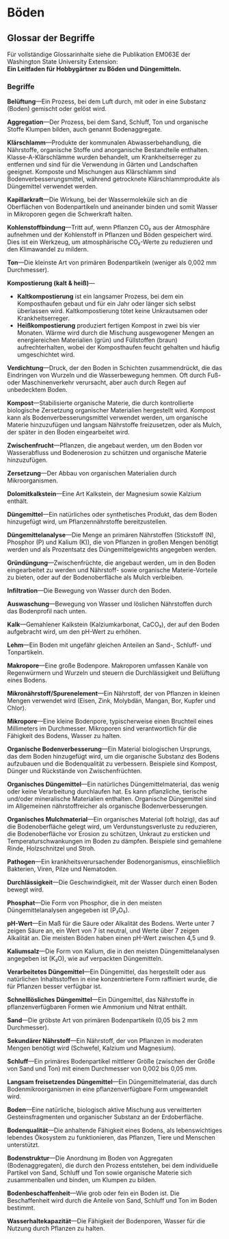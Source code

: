 # Böden  
## Glossar der Begriffe  
Für vollständige Glossarinhalte siehe die Publikation EM063E der Washington State University Extension:  
**Ein Leitfaden für Hobbygärtner zu Böden und Düngemitteln.**  

### Begriffe  

**Belüftung**—Ein Prozess, bei dem Luft durch, mit oder in eine Substanz (Boden) gemischt oder gelöst wird.  

**Aggregation**—Der Prozess, bei dem Sand, Schluff, Ton und organische Stoffe Klumpen bilden, auch genannt Bodenaggregate.  

**Klärschlamm**—Produkte der kommunalen Abwasserbehandlung, die Nährstoffe, organische Stoffe und anorganische Bestandteile enthalten. Klasse-A-Klärschlämme wurden behandelt, um Krankheitserreger zu entfernen und sind für die Verwendung in Gärten und Landschaften geeignet. Komposte und Mischungen aus Klärschlamm sind Bodenverbesserungsmittel, während getrocknete Klärschlammprodukte als Düngemittel verwendet werden.  

**Kapillarkraft**—Die Wirkung, bei der Wassermoleküle sich an die Oberflächen von Bodenpartikeln und aneinander binden und somit Wasser in Mikroporen gegen die Schwerkraft halten.  

**Kohlenstoffbindung**—Tritt auf, wenn Pflanzen CO₂ aus der Atmosphäre aufnehmen und der Kohlenstoff in Pflanzen und Böden gespeichert wird. Dies ist ein Werkzeug, um atmosphärische CO₂-Werte zu reduzieren und den Klimawandel zu mildern.  

**Ton**—Die kleinste Art von primären Bodenpartikeln (weniger als 0,002 mm Durchmesser).  

**Kompostierung (kalt & heiß)**—  
- **Kaltkompostierung** ist ein langsamer Prozess, bei dem ein Komposthaufen gebaut und für ein Jahr oder länger sich selbst überlassen wird. Kaltkompostierung tötet keine Unkrautsamen oder Krankheitserreger.  
- **Heißkompostierung** produziert fertigen Kompost in zwei bis vier Monaten. Wärme wird durch die Mischung ausgewogener Mengen an energiereichen Materialien (grün) und Füllstoffen (braun) aufrechterhalten, wobei der Komposthaufen feucht gehalten und häufig umgeschichtet wird.  

**Verdichtung**—Druck, der den Boden in Schichten zusammendrückt, die das Eindringen von Wurzeln und die Wasserbewegung hemmen. Oft durch Fuß- oder Maschinenverkehr verursacht, aber auch durch Regen auf unbedecktem Boden.  

**Kompost**—Stabilisierte organische Materie, die durch kontrollierte biologische Zersetzung organischer Materialien hergestellt wird. Kompost kann als Bodenverbesserungsmittel verwendet werden, um organische Materie hinzuzufügen und langsam Nährstoffe freizusetzen, oder als Mulch, der später in den Boden eingearbeitet wird.  

**Zwischenfrucht**—Pflanzen, die angebaut werden, um den Boden vor Wasserabfluss und Bodenerosion zu schützen und organische Materie hinzuzufügen.  

**Zersetzung**—Der Abbau von organischen Materialien durch Mikroorganismen.  

**Dolomitkalkstein**—Eine Art Kalkstein, der Magnesium sowie Kalzium enthält.  

**Düngemittel**—Ein natürliches oder synthetisches Produkt, das dem Boden hinzugefügt wird, um Pflanzennährstoffe bereitzustellen.  

**Düngemittelanalyse**—Die Menge an primären Nährstoffen (Stickstoff (N), Phosphor (P) und Kalium (K)), die von Pflanzen in großen Mengen benötigt werden und als Prozentsatz des Düngemittelgewichts angegeben werden.  

**Gründüngung**—Zwischenfrüchte, die angebaut werden, um in den Boden eingearbeitet zu werden und Nährstoff- sowie organische Materie-Vorteile zu bieten, oder auf der Bodenoberfläche als Mulch verbleiben.  

**Infiltration**—Die Bewegung von Wasser durch den Boden.  

**Auswaschung**—Bewegung von Wasser und löslichen Nährstoffen durch das Bodenprofil nach unten.  

**Kalk**—Gemahlener Kalkstein (Kalziumkarbonat, CaCO₃), der auf den Boden aufgebracht wird, um den pH-Wert zu erhöhen.  

**Lehm**—Ein Boden mit ungefähr gleichen Anteilen an Sand-, Schluff- und Tonpartikeln.  

**Makropore**—Eine große Bodenpore. Makroporen umfassen Kanäle von Regenwürmern und Wurzeln und steuern die Durchlässigkeit und Belüftung eines Bodens.  

**Mikronährstoff/Spurenelement**—Ein Nährstoff, der von Pflanzen in kleinen Mengen verwendet wird (Eisen, Zink, Molybdän, Mangan, Bor, Kupfer und Chlor).  

**Mikropore**—Eine kleine Bodenpore, typischerweise einen Bruchteil eines Millimeters im Durchmesser. Mikroporen sind verantwortlich für die Fähigkeit des Bodens, Wasser zu halten.  

**Organische Bodenverbesserung**—Ein Material biologischen Ursprungs, das dem Boden hinzugefügt wird, um die organische Substanz des Bodens aufzubauen und die Bodenqualität zu verbessern. Beispiele sind Kompost, Dünger und Rückstände von Zwischenfrüchten.  

**Organisches Düngemittel**—Ein natürliches Düngemittelmaterial, das wenig oder keine Verarbeitung durchlaufen hat. Es kann pflanzliche, tierische und/oder mineralische Materialien enthalten. Organische Düngemittel sind im Allgemeinen nährstoffreicher als organische Bodenverbesserungen.  

**Organisches Mulchmaterial**—Ein organisches Material (oft holzig), das auf die Bodenoberfläche gelegt wird, um Verdunstungsverluste zu reduzieren, die Bodenoberfläche vor Erosion zu schützen, Unkraut zu ersticken und Temperaturschwankungen im Boden zu dämpfen. Beispiele sind gemahlene Rinde, Holzschnitzel und Stroh.  

**Pathogen**—Ein krankheitsverursachender Bodenorganismus, einschließlich Bakterien, Viren, Pilze und Nematoden.  

**Durchlässigkeit**—Die Geschwindigkeit, mit der Wasser durch einen Boden bewegt wird.  

**Phosphat**—Die Form von Phosphor, die in den meisten Düngemittelanalysen angegeben ist (P₂O₅).  

**pH-Wert**—Ein Maß für die Säure oder Alkalität des Bodens. Werte unter 7 zeigen Säure an, ein Wert von 7 ist neutral, und Werte über 7 zeigen Alkalität an. Die meisten Böden haben einen pH-Wert zwischen 4,5 und 9.  

**Kaliumsalz**—Die Form von Kalium, die in den meisten Düngemittelanalysen angegeben ist (K₂O), wie auf verpackten Düngemitteln.  

**Verarbeitetes Düngemittel**—Ein Düngemittel, das hergestellt oder aus natürlichen Inhaltsstoffen in eine konzentriertere Form raffiniert wurde, die für Pflanzen besser verfügbar ist.  

**Schnelllösliches Düngemittel**—Ein Düngemittel, das Nährstoffe in pflanzenverfügbaren Formen wie Ammonium und Nitrat enthält.  

**Sand**—Die gröbste Art von primären Bodenpartikeln (0,05 bis 2 mm Durchmesser).  

**Sekundärer Nährstoff**—Ein Nährstoff, der von Pflanzen in moderaten Mengen benötigt wird (Schwefel, Kalzium und Magnesium).  

**Schluff**—Ein primäres Bodenpartikel mittlerer Größe (zwischen der Größe von Sand und Ton) mit einem Durchmesser von 0,002 bis 0,05 mm.  

**Langsam freisetzendes Düngemittel**—Ein Düngemittelmaterial, das durch Bodenmikroorganismen in eine pflanzenverfügbare Form umgewandelt wird.  

**Boden**—Eine natürliche, biologisch aktive Mischung aus verwitterten Gesteinsfragmenten und organischer Substanz an der Erdoberfläche.  

**Bodenqualität**—Die anhaltende Fähigkeit eines Bodens, als lebenswichtiges lebendes Ökosystem zu funktionieren, das Pflanzen, Tiere und Menschen unterstützt.  

**Bodenstruktur**—Die Anordnung im Boden von Aggregaten (Bodenaggregaten), die durch den Prozess entstehen, bei dem individuelle Partikel von Sand, Schluff und Ton sowie organische Materie sich zusammenballen und binden, um Klumpen zu bilden.  

**Bodenbeschaffenheit**—Wie grob oder fein ein Boden ist. Die Beschaffenheit wird durch die Anteile von Sand, Schluff und Ton im Boden bestimmt.  

**Wasserhaltekapazität**—Die Fähigkeit der Bodenporen, Wasser für die Nutzung durch Pflanzen zu halten.